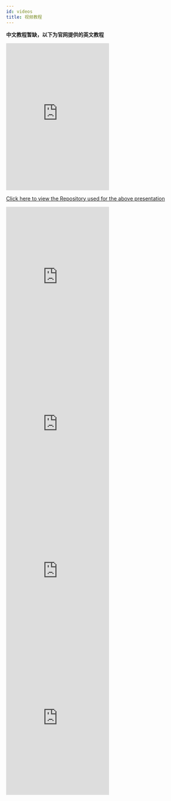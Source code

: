 ```yaml
---
id: videos
title: 视频教程
---
```


**中文教程暂缺，以下为官网提供的英文教程**

<iframe
  width="280"
  height="400"
  src="https://www.youtube.com/embed/seU46c6Jz7E"
  frameborder="0"
  allow="accelerometer; autoplay; encrypted-media; gyroscope; picture-in-picture"
  allowfullscreen
  style={{
    width: '100%',
  }}
></iframe>

[Click here to view the Repository used for the above presentation](https://github.com/tannerlinsley/react-query-blog-refactor-example)

<iframe
  width="280"
  height="400"
  src="https://www.youtube.com/embed/DocXo3gqGdI"
  frameborder="0"
  allow="accelerometer; autoplay; encrypted-media; gyroscope; picture-in-picture"
  allowfullscreen
  style={{
    width: '100%',
  }}
></iframe>

<iframe
  width="280"
  height="400"
  src="https://www.youtube.com/embed/PPvWXbSCtBU"
  frameborder="0"
  allow="accelerometer; autoplay; encrypted-media; gyroscope; picture-in-picture"
  allowfullscreen
  style={{
    width: '100%',
  }}
></iframe>

<iframe
  width="280"
  height="400"
  src="https://www.youtube.com/embed/B3cJDT3j19I"
  frameborder="0"
  allow="accelerometer; autoplay; encrypted-media; gyroscope; picture-in-picture"
  allowfullscreen
  style={{
    width: '100%',
  }}
></iframe>

<iframe
  width="280"
  height="400"
  src="https://www.youtube.com/embed/_ehibado6rU"
  frameborder="0"
  allow="accelerometer; autoplay; encrypted-media; gyroscope; picture-in-picture"
  allowfullscreen
  style={{
    width: '100%',
  }}
></iframe>
